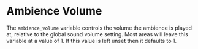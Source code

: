 # Ambience Volume

The ```ambience_volume``` variable controls the volume the ambience is played at,
relative to the global sound volume setting. Most areas will leave this variable
at a value of 1. If this value is left unset then it defaults to 1. 
